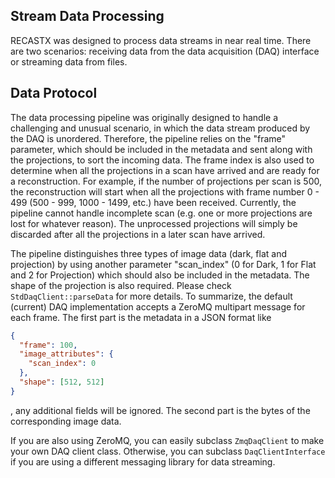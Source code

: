 ## Stream Data Processing

RECASTX was designed to process data streams in near real time. There are two scenarios: receiving data from
the data acquisition (DAQ) interface or streaming data from files. 

## Data Protocol

The data processing pipeline was originally designed to handle a challenging and unusual scenario, in which the
data stream produced by the DAQ is unordered. Therefore, the pipeline relies on the "frame" parameter, which should
be included in the metadata and sent along with the projections, to sort the incoming data. The frame index is also used to determine when all the projections
in a scan have arrived and are ready for a reconstruction. For example, if the number of projections per scan is 500,
the reconstruction will start when all the projections with frame number 0 - 499 (500 - 999, 1000 - 1499, etc.) have been received. 
Currently, the pipeline cannot handle incomplete scan (e.g. one or more projections are lost for whatever reason). 
The unprocessed projections will simply be discarded after all the projections in a later scan have arrived.

The pipeline distinguishes three types of image data (dark, flat and projection) by using another parameter "scan_index" 
(0 for Dark, 1 for Flat and 2 for Projection) which should also be included in the metadata. The shape of the projection is also 
required. Please check `StdDaqClient::parseData` for more details. To summarize, the default (current) DAQ implementation 
accepts a ZeroMQ multipart message for each frame. The first part is the metadata in a JSON format like

```json
{
  "frame": 100,
  "image_attributes": {
    "scan_index": 0
  },
  "shape": [512, 512]
}
```

, any additional fields will be ignored. The second part is the bytes of the corresponding image data.

If you are also using ZeroMQ, you can easily subclass `ZmqDaqClient` to make your own DAQ client class. Otherwise, 
you can subclass `DaqClientInterface` if you are using a different messaging library for data streaming.

